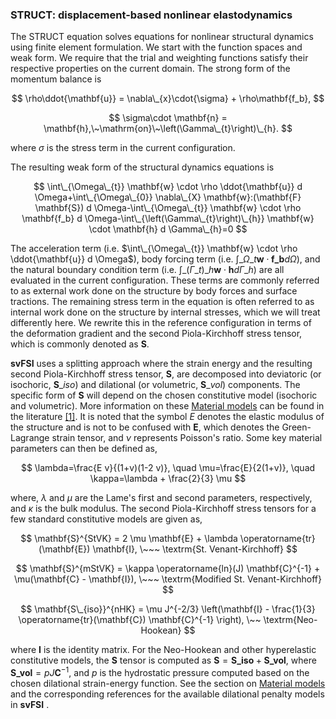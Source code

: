 ### STRUCT: displacement-based nonlinear elastodynamics

The STRUCT equation solves equations for nonlinear structural dynamics using finite element formulation. We start with the function spaces and weak form. We require that the trial and weighting functions satisfy their respective properties on the current domain. The strong form of the momentum balance is

$$ \rho\ddot{\mathbf{u}} = \nabla\_{x}\cdot{\sigma} + \rho\mathbf{f_b}, $$

$$ \sigma\cdot \mathbf{n} = \mathbf{h},\~\mathrm{on}\~\left(\Gamma\_{t}\right)\_{h}. $$

where $\sigma$ is the stress term in the current configuration.

The resulting weak form of the structural dynamics equations is

$$ \int\_{\Omega\_{t}} \mathbf{w} \cdot \rho \ddot{\mathbf{u}} d \Omega+\int\_{\Omega\_{0}} \nabla\_{X} \mathbf{w}:(\mathbf{F} \mathbf{S}) d \Omega-\int\_{\Omega\_{t}} \mathbf{w} \cdot \rho \mathbf{f_b} d \Omega-\int\_{\left(\Gamma\_{t}\right)\_{h}} \mathbf{w} \cdot \mathbf{h} d \Gamma\_{h}=0 $$

The acceleration term (i.e. $\int\_{\Omega\_{t}} \mathbf{w} \cdot \rho \ddot{\mathbf{u}} d \Omega$), body forcing term (i.e. $\int\_{\Omega\_{t}} \mathbf{w} \cdot \mathbf{f\_b} d \Omega$), and the natural boundary condition term (i.e. $\int\_{\left(\Gamma\_{t}\right)\_{h}} \mathbf{w} \cdot \mathbf{h} d \Gamma\_{h}$) are all evaluated in the current configuration. These terms are commonly referred to as external work done on the structure by body forces and surface tractions. The remaining stress term in the equation is often referred to as internal work done on the structure by internal stresses, which we will treat differently here. We rewrite this in the reference configuration in terms of the deformation gradient and the second Piola-Kirchhoff stress tensor, which is commonly denoted as $\mathbf{S}$.

**svFSI** uses a splitting approach where the strain energy and the resulting second Piola-Kirchhoff stress tensor, $\mathbf{S}$, are decomposed into deviatoric (or isochoric, $\mathbf{S}\_{iso}$) and dilational (or volumetric, $\mathbf{S}\_{vol}$) components. The specific form of $\mathbf{S}$ will depend on the chosen constitutive model (isochoric and volumetric). More information on these <a href="#material-model">Material models</a> can be found in the literature <a href="#ref-1">[1]</a>. It is noted that the symbol $E$ denotes the elastic modulus of the structure and is not to be confused with $\mathbf{E}$, which denotes the Green-Lagrange strain tensor, and $\nu$ represents Poisson's ratio. Some key material parameters can then be defined as,

$$ \lambda=\frac{E v}{(1+v)(1-2 v)}, \quad \mu=\frac{E}{2(1+v)}, \quad \kappa=\lambda + \frac{2}{3} \mu $$

where, $\lambda$ and $\mu$ are the Lame's first and second parameters, respectively, and $\kappa$ is the bulk modulus. The second Piola-Kirchhoff stress tensors for a few standard constitutive models are given as,

$$ \mathbf{S}^{StVK} = 2 \mu \mathbf{E} + \lambda \operatorname{tr}(\mathbf{E}) \mathbf{I}, \~~~ \textrm{St. Venant-Kirchhoff} $$

$$ \mathbf{S}^{mStVK} = \kappa \operatorname{ln}(J) \mathbf{C}^{-1} + \mu(\mathbf{C} - \mathbf{I}), \~~~ \textrm{Modified St. Venant-Kirchhoff} $$

$$ \mathbf{S\_{iso}}^{nHK} = \mu J^{-2/3} \left(\mathbf{I} - \frac{1}{3} \operatorname{tr}(\mathbf{C}) \mathbf{C}^{-1} \right), \~~ \textrm{Neo-Hookean} $$

where $\mathbf{I}$ is the identity matrix. For the Neo-Hookean and other hyperelastic constitutive models, the $\mathbf{S}$ tensor is computed as $\mathbf{S} = \mathbf{S\_{iso}} + \mathbf{S\_{vol}}$, where $\mathbf{S\_{vol}} = p J \mathbf{C}^{-1}$, and $p$ is the hydrostatic pressure computed based on the chosen dilational strain-energy function. See the section on <a href="#material-model">Material models</a> and the corresponding references for the available dilational penalty models in **svFSI** .
